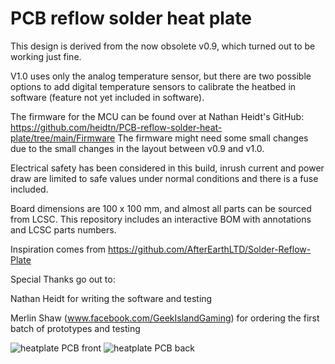 # PCB reflow solder heat plate
This design is derived from the now obsolete v0.9, which turned out to be working just fine.

V1.0 uses only the analog temperature sensor, but there are two possible options to add digital temperature sensors to calibrate the heatbed in software (feature not yet included in software).

The firmware for the MCU can be found over at Nathan Heidt's GitHub: https://github.com/heidtn/PCB-reflow-solder-heat-plate/tree/main/Firmware
The firmware might need some small changes due to the small changes in the layout between v0.9 and v1.0.

Electrical safety has been considered in this build, inrush current and power draw are limited to safe values under normal conditions and there is a fuse included.

Board dimensions are 100 x 100 mm, and almost all parts can be sourced from LCSC.
This repository includes an interactive BOM with annotations and LCSC parts numbers.

Inspiration comes from https://github.com/AfterEarthLTD/Solder-Reflow-Plate

Special Thanks go out to:

Nathan Heidt for writing the software and testing

Merlin Shaw (www.facebook.com/GeekIslandGaming) for ordering the first batch of prototypes and testing

![heatplate PCB front](https://github.com/DerSpatz/PCB-reflow-solder-heat-plate/blob/main/Heatplate_v1.1/renders/Heatplate_v1.1_front.png)
![heatplate PCB back](https://github.com/DerSpatz/PCB-reflow-solder-heat-plate/blob/main/Heatplate_v1.1/renders/Heatplate_v1.1_back.png)
